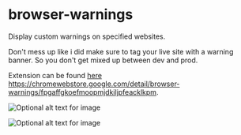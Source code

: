 # browser-warnings

Display custom warnings on specified websites.

Don't mess up like i did make sure to tag your live site with a warning banner. So you don't get mixed up between dev and prod.

Extension can be found [here](https://chromewebstore.google.com/detail/browser-warnings/fpgaffgkoefmoopmjdkiljpfeacklkpm)
https://chromewebstore.google.com/detail/browser-warnings/fpgaffgkoefmoopmjdkiljpfeacklkpm.

![Optional alt text for image](https://lh3.googleusercontent.com/dgvL52ZwAadG1OSNnwShzDUcoUfZz9zYCOf3JbC49GbeFF419LjesZiFEq4aptu5I5Jzer-ifVenyLDhel-Lity-oA=s1280-w1280-h800)

![Optional alt text for image](https://lh3.googleusercontent.com/CZhleVAWHUzhupGGFVt4FOl6z0nGYFONqpi_2fhcWkzkMvLolgF2j5Bf74YyfywKaPCKDfxHzFrrBGFWJKhW7PMjiA=s1280-w1280-h800
)


